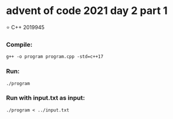 # advent of code 2021 day 2 part 1
⭐ C++ 2019945
### Compile:
```
g++ -o program program.cpp -std=c++17
```
### Run:
```
./program
```
### Run with input.txt as input:
```
./program < ../input.txt
```
